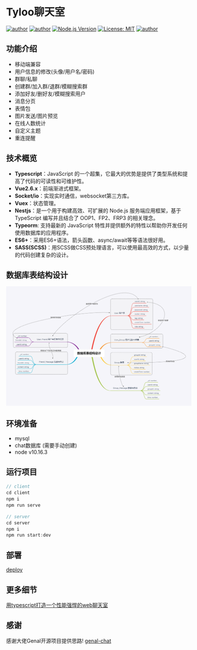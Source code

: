 # Tyloo聊天室
[![author](https://img.shields.io/badge/author-genaller-blue.svg)](https://github.com/BoBoooooo)
[![author](https://img.shields.io/github/languages/top/BoBoooooo/tyloo-chat)](https://github.com/BoBoooooo/tyloo-chat)
[![Node.js Version](https://img.shields.io/badge/node.js-10.16.3-blue.svg)](http://nodejs.org/download)
[![License: MIT](https://img.shields.io/badge/License-MIT-blue.svg)](https://github.com/BoBoooooo/tyloo-chat/LICENSE)
[![author](https://img.shields.io/github/stars/BoBoooooo/tyloo-chat?style=social)](https://github.com/BoBoooooo/tyloo-chat)

## 功能介绍
- 移动端兼容
- 用户信息的修改(头像/用户名/密码)
- 群聊/私聊
- 创建群/加入群/退群/模糊搜索群
- 添加好友/删好友/模糊搜索用户
- 消息分页
- 表情包
- 图片发送/图片预览
- 在线人数统计
- 自定义主题
- 重连提醒

## 技术概览
- **Typescript**：JavaScript 的一个超集，它最大的优势是提供了类型系统和提高了代码的可读性和可维护性。
- **Vue2.6.x**：前端渐进式框架。
- **Socket/io**：实现实时通信，websocket第三方库。
- **Vuex**：状态管理。
- **Nestjs**：是一个用于构建高效、可扩展的 Node.js 服务端应用框架，基于 TypeScript 编写并且结合了 OOP1、FP2、FRP3 的相关理念。
- **Typeorm**: 支持最新的 JavaScript 特性并提供额外的特性以帮助你开发任何使用数据库的应用程序。
- **ES6+**：采用ES6+语法，箭头函数、async/await等等语法很好用。
- **SASS(SCSS)**：用SCSS做CSS预处理语言，可以使用最高效的方式，以少量的代码创建复杂的设计。

## 数据库表结构设计
![](./assets/database.png)

## 环境准备
- mysql
- chat数据库 (需要手动创建)
- node v10.16.3

## 运行项目
```js
// client
cd client 
npm i
npm run serve
```

```js
// server
cd server
npm i
npm run start:dev
```

## 部署
[deploy](./deploy.md)

## 更多细节
[用typescript打造一个性能强悍的web聊天室](https://github.com/genaller/strong-frontend/blob/master/learnNode/nest/%E8%81%8A%E5%A4%A9%E5%AE%A4/%E7%94%A8typescript%E6%89%93%E9%80%A0%E4%B8%80%E4%B8%AA%E6%80%A7%E8%83%BD%E5%BC%BA%E6%82%8D%E7%9A%84web%E8%81%8A%E5%A4%A9%E5%AE%A4.md)

## 感谢

感谢大佬Genal开源项目提供思路!
[genal-chat]('https://github.com/genaller/genal-chat.git') 
